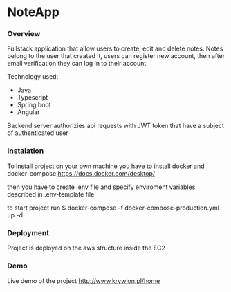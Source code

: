 # NoteApp


### Overview
Fullstack application that allow users to create, edit and delete notes.
Notes belong to the user that created it, users can register new account, then after email verification they can log in to their account

Technology used:
  * Java
  * Typescript
  * Spring boot
  * Angular

Backend server authorizies api requests with JWT token that have a subject of authenticated user

### Instalation

To install project on your own machine you have to install docker and docker-compose
https://docs.docker.com/desktop/

then you have to create .env file and specify enviroment variables described in .env-template file

to start project run
$ docker-compose -f docker-compose-production.yml up -d

### Deployment

Project is deployed on the aws structure inside the EC2

### Demo

Live demo of the project
http://www.krywion.pl/home

